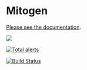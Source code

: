 # Mitogen

<a href="https://mitogen.networkgenomics.com/">Please see the documentation</a>.

![](https://i.imgur.com/eBM6LhJ.gif)

[![Total alerts](https://img.shields.io/lgtm/alerts/g/mitogen-hq/mitogen.svg?logo=lgtm&logoWidth=18)](https://lgtm.com/projects/g/mitogen-hq/mitogen/alerts/)

[![Build Status](https://dev.azure.com/mitogen-hq/mitogen/_apis/build/status/mitogen-hq.mitogen?branchName=master)](https://dev.azure.com/mitogen-hq/mitogen/_build/latest?definitionId=1&branchName=master)
